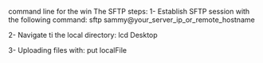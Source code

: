 command line for the win
The SFTP steps:
1- Establish SFTP session with the following command:
sftp sammy@your_server_ip_or_remote_hostname

2- Navigate ti the local directory: 
lcd Desktop

3- Uploading files with:
put localFile
